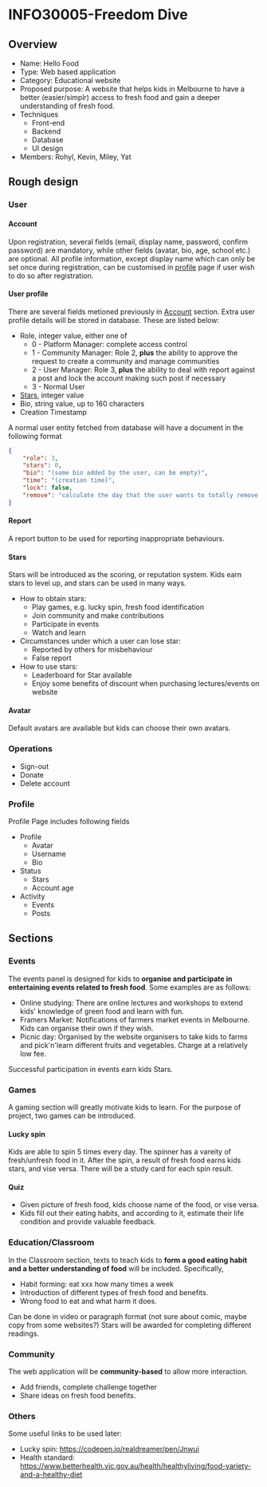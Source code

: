# INFO30005-Freedom Dive

## Overview

* Name: Hello Food
* Type: Web based application
* Category: Educational website
* Proposed purpose: A website that helps kids in Melbourne to have a better (easier/simplr) access to fresh food and gain a deeper understanding of fresh food.
* Techniques
    * Front-end
    * Backend
    * Database
    * UI design
* Members: Rohyl, Kevin, Miley, Yat

## Rough design

### User

#### Account

Upon registration, several fields (email, display name, password, confirm password) are mandatory, while other fields (avatar, bio, age, school etc.) are optional. All profile information, except display name which can only be set once during registration, can be customised in [profile](#Profile) page if user wish to do so after registration.

#### User profile

There are several fields metioned previously in [Account](#Account) section. Extra user profile details will be stored in database. These are listed below:

* Role, integer value, either one of
    * 0 - Platform Manager: complete access control
    * 1 - Community Manager: Role 2, **plus** the ability to approve the request to create a community and manage communities
    * 2 - User Manager: Role 3, **plus** the ability to deal with report against a post and lock the account making such post if necessary
    * 3 - Normal User
* [Stars](#Stars), integer value
* Bio, string value, up to 160 characters
* Creation Timestamp

A normal user entity fetched from database will have a document in the following format

```JSON
{
    "role": 3,
    "stars": 0,
    "bio": "(some bio added by the user, can be empty)",
    "time": "(creation time)",
    "lock": false,
    "remove": "calculate the day that the user wants to totally remove their account"
}
```

#### Report

A report button to be used for reporting inappropriate behaviours.

#### Stars

Stars will be introduced as the scoring, or reputation system. Kids earn stars to level up, and stars can be used in many ways.

* How to obtain stars:
    * Play games, e.g. lucky spin, fresh food identification
    * Join community and make contributions
    * Participate in events
    * Watch and learn
* Circumstances under which a user can lose star:
    * Reported by others for misbehaviour
    * False report
* How to use stars:
    * Leaderboard for Star available
    * Enjoy some benefits of discount when purchasing lectures/events on website

#### Avatar

Default avatars are available but kids can choose their own avatars.

### Operations

* Sign-out
* Donate
* Delete account

### Profile

Profile Page includes following fields

* Profile
    * Avatar
    * Username
    * Bio
* Status
    * Stars
    * Account age
* Activity
    * Events
    * Posts

## Sections

### Events

The events panel is designed for kids to **organise and participate in entertaining events related to fresh food**. Some examples are as follows:

* Online studying: There are online lectures and workshops to extend kids' knowledge of green food and learn with fun.
* Framers Market: Notifications of farmers market events in Melbourne. Kids can organise their own if they wish.
* Picnic day: Organised by the website organisers to take kids to farms and pick'n'learn different fruits and vegetables. Charge at a relatively low fee.

Successful participation in events earn kids Stars.

### Games

A gaming section will greatly motivate kids to learn. For the purpose of project, two games can be introduced.

#### Lucky spin

Kids are able to spin 5 times every day. The spinner has a vareity of fresh/unfresh food in it. After the spin, a result of fresh food earns kids stars, and vise versa.
There will be a study card for each spin result.

#### Quiz

* Given picture of fresh food, kids choose name of the food, or vise versa.
* Kids fill out their eating habits, and according to it, estimate their life condition and provide valuable feedback.

### Education/Classroom

In the Classroom section, texts to teach kids to **form a good eating habit and a better understanding of food** will be included. Specifically,

* Habit forming: eat xxx how many times a week
* Introduction of different types of fresh food and benefits.
* Wrong food to eat and what harm it does.

Can be done in video or paragraph format (not sure about comic, maybe copy from some websites?)
Stars will be awarded for completing different readings.

### Community

The web application will be **community-based** to allow more interaction.

* Add friends, complete challenge together
* Share ideas on fresh food benefits.

### Others

Some useful links to be used later:

* Lucky spin: https://codepen.io/realdreamer/pen/Jnwui
* Health standard: https://www.betterhealth.vic.gov.au/health/healthyliving/food-variety-and-a-healthy-diet
